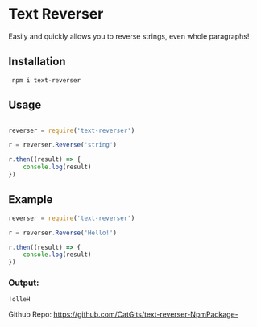 
# Text Reverser

Easily and quickly allows you to reverse strings, even whole paragraphs!


## Installation

```
 npm i text-reverser 
```
## Usage

```js

reverser = require('text-reverser')

r = reverser.Reverse('string')

r.then((result) => {
    console.log(result)
})
```
## Example

```js
reverser = require('text-reverser')

r = reverser.Reverse('Hello!')

r.then((result) => {
    console.log(result)
})
```

### Output:
```
!olleH

```

Github Repo: https://github.com/CatGits/text-reverser-NpmPackage-

